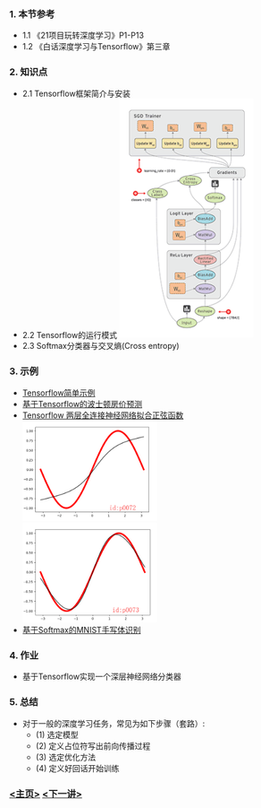 ### 1. 本节参考
   - 1.1 《21项目玩转深度学习》P1-P13
   - 1.2 《白话深度学习与Tensorflow》第三章
### 2. 知识点
 - 2.1 Tensorflow框架简介与安装
 - 2.2 Tensorflow的运行模式
 <img src ="https://github.com/TolicWang/Pictures/blob/master/Pic/p0074.gif" width="50%"><br>
 - 2.3 Softmax分类器与交叉熵(Cross entropy)
 
### 3. 示例
 - [Tensorflow简单示例](./ex1.py)
 - [基于Tensorflow的波士顿房价预测](./ex2.py)
 - [Tensorflow 两层全连接神经网络拟合正弦函数](./ex3.py)<br>
  <img src ="https://github.com/TolicWang/Pictures/blob/master/Pic/p0072.png" width="50%"><br>
  <img src ="https://github.com/TolicWang/Pictures/blob/master/Pic/p0073.png" width="50%"><br>
 - [基于Softmax的MNIST手写体识别](./ex4.py)
 
### 4. 作业
- 基于Tensorflow实现一个深层神经网络分类器 
 
 
### 5. 总结
 - 对于一般的深度学习任务，常见为如下步骤（套路）:
    - (1) 选定模型
    - (2) 定义占位符写出前向传播过程
    - (3) 选定优化方法
    - (4) 定义好回话开始训练
 

### [<主页>](../README.md) [<下一讲>](../Lecture_13/README.md)